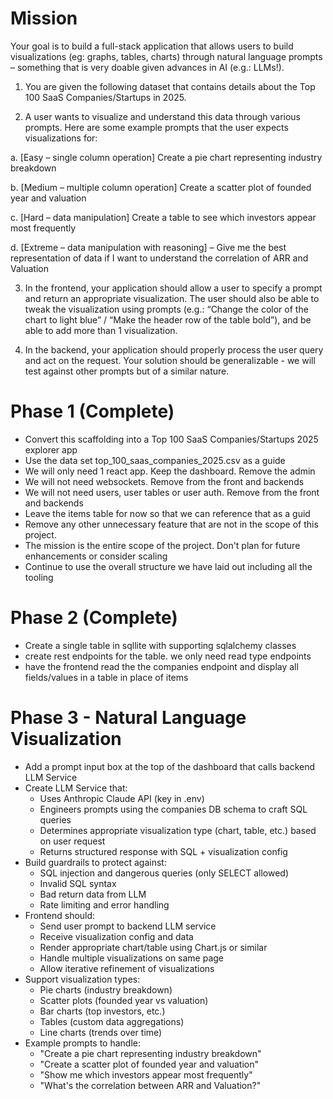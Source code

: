 # Mission
Your goal is to build a full-stack application that allows users to build visualizations (eg: graphs, tables, charts) through natural language prompts – something that is very doable given advances in AI (e.g.: LLMs!).

 

1)    You are given the following dataset that contains details about the Top 100 SaaS Companies/Startups in 2025.

2)    A user wants to visualize and understand this data through various prompts. Here are some example prompts that the user expects visualizations for:

a.    [Easy – single column operation] Create a pie chart representing industry breakdown

b.    [Medium – multiple column operation] Create a scatter plot of founded year and valuation

c.     [Hard – data manipulation] Create a table to see which investors appear most frequently

d.    [Extreme – data manipulation with reasoning] – Give me the best representation of data if I want to understand the correlation of ARR and Valuation

3)    In the frontend, your application should allow a user to specify a prompt and return an appropriate visualization. The user should also be able to tweak the visualization using prompts (e.g.: “Change the color of the chart to light blue” / “Make the header row of the table bold”), and be able to add more than 1 visualization.

4)    In the backend, your application should properly process the user query and act on the request. Your solution should be generalizable - we will test against other prompts but of a similar nature.
  
# Phase 1 (Complete)
- Convert this scaffolding into a Top 100 SaaS Companies/Startups 2025 explorer app
- Use the data set top_100_saas_companies_2025.csv as a guide
- We will only need 1 react app. Keep the dashboard. Remove the admin
- We will not need websockets. Remove from the front and backends
- We will not need users, user tables or user auth. Remove from the front and backends
- Leave the items table for now so that we can reference that as a guid
- Remove any other unnecessary feature that are not in the scope of this project.
- The mission is the entire scope of the project. Don't plan for future enhancements or consider scaling
- Continue to use the overall structure we have laid out including all the tooling

# Phase 2 (Complete)
- Create a single table in sqllite with supporting sqlalchemy classes
- create rest endpoints for the table. we only need read type endpoints
- have the frontend read the the companies endpoint and display all fields/values in a table in place of items
  
# Phase 3 - Natural Language Visualization
- Add a prompt input box at the top of the dashboard that calls backend LLM Service
- Create LLM Service that:
  - Uses Anthropic Claude API (key in .env)
  - Engineers prompts using the companies DB schema to craft SQL queries
  - Determines appropriate visualization type (chart, table, etc.) based on user request
  - Returns structured response with SQL + visualization config
- Build guardrails to protect against:
  - SQL injection and dangerous queries (only SELECT allowed)
  - Invalid SQL syntax
  - Bad return data from LLM
  - Rate limiting and error handling
- Frontend should:
  - Send user prompt to backend LLM service
  - Receive visualization config and data
  - Render appropriate chart/table using Chart.js or similar
  - Handle multiple visualizations on same page
  - Allow iterative refinement of visualizations
- Support visualization types:
  - Pie charts (industry breakdown)
  - Scatter plots (founded year vs valuation)
  - Bar charts (top investors, etc.)
  - Tables (custom data aggregations)
  - Line charts (trends over time)
- Example prompts to handle:
  - "Create a pie chart representing industry breakdown"
  - "Create a scatter plot of founded year and valuation"
  - "Show me which investors appear most frequently"
  - "What's the correlation between ARR and Valuation?"
  


